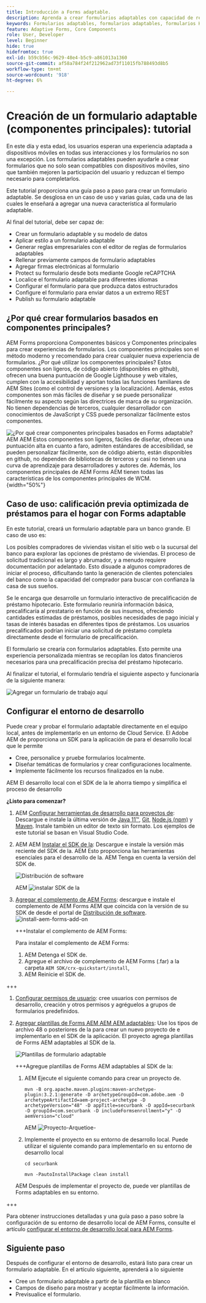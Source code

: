 ```yaml
---
title: Introducción a Forms adaptable.
description: Aprenda a crear formularios adaptables con capacidad de respuesta móvil con nuestro tutorial paso a paso. Estos formularios se adaptan perfectamente a todos los dispositivos, lo que garantiza una experiencia sin problemas.
keywords: Formularios adaptables, formularios adaptables, formularios HTML5
feature: Adaptive Forms, Core Components
role: User, Developer
level: Beginner
hide: true
hidefromtoc: true
exl-id: b59cb56c-9629-48e4-b5c9-a861013a1360
source-git-commit: af58a784f24f212962ad73f11015fb788493d8b5
workflow-type: tm+mt
source-wordcount: '918'
ht-degree: 6%

---
```


# Creación de un formulario adaptable (componentes principales): tutorial

En este día y esta edad, los usuarios esperan una experiencia adaptada a dispositivos móviles en todas sus interacciones y los formularios no son una excepción. Los formularios adaptables pueden ayudarle a crear formularios que no solo sean compatibles con dispositivos móviles, sino que también mejoren la participación del usuario y reduzcan el tiempo necesario para completarlos.

Este tutorial proporciona una guía paso a paso para crear un formulario adaptable. Se desglosa en un caso de uso y varias guías, cada una de las cuales le enseñará a agregar una nueva característica al formulario adaptable.

Al final del tutorial, debe ser capaz de:

* Crear un formulario adaptable y su modelo de datos
* Aplicar estilo a un formulario adaptable
* Generar reglas empresariales con el editor de reglas de formularios adaptables
* Rellenar previamente campos de formulario adaptables
* Agregar firmas electrónicas al formulario
* Protect su formulario desde bots mediante Google reCAPTCHA
* Localice el formulario adaptable para diferentes idiomas
* Configurar el formulario para que produzca datos estructurados
* Configure el formulario para enviar datos a un extremo REST
* Publish su formulario adaptable


## ¿Por qué crear formularios basados en componentes principales?

AEM Forms proporciona Componentes básicos y Componentes principales para crear experiencias de formularios. Los componentes principales son el método moderno y recomendado para crear cualquier nueva experiencia de formularios. ¿Por qué utilizar los componentes principales? Estos componentes son ligeros, de código abierto (disponibles en github), ofrecen una buena puntuación de Google Lighthouse y web vitales, cumplen con la accesibilidad y aportan todas las funciones familiares de AEM Sites (como el control de versiones y la localización). Además, estos componentes son más fáciles de diseñar y se puede personalizar fácilmente su aspecto según las directrices de marca de su organización. No tienen dependencias de terceros, cualquier desarrollador con conocimientos de JavaScript y CSS puede personalizar fácilmente estos componentes.

![¿Por qué crear componentes principales basados en Forms adaptable? AEM AEM Estos componentes son ligeros, fáciles de diseñar, ofrecen una puntuación alta en cuanto a faro, admiten estándares de accesibilidad, se pueden personalizar fácilmente, son de código abierto, están disponibles en github, no dependen de bibliotecas de terceros y casi no tienen una curva de aprendizaje para desarrolladores y autores de. Además, los componentes principales de AEM Forms AEM tienen todas las características de los componentes principales de WCM.](/help/forms/assets/cc-core-components-benefits.png){width="50%"}

## Caso de uso: calificación previa optimizada de préstamos para el hogar con Forms adaptable

En este tutorial, creará un formulario adaptable para un banco grande. El caso de uso es:

Los posibles compradores de viviendas visitan el sitio web o la sucursal del banco para explorar las opciones de préstamo de viviendas. El proceso de solicitud tradicional es largo y abrumador, y a menudo requiere documentación por adelantado. Esto disuade a algunos compradores de iniciar el proceso, dificultando tanto la generación de clientes potenciales del banco como la capacidad del comprador para buscar con confianza la casa de sus sueños.

Se le encarga que desarrolle un formulario interactivo de precalificación de préstamo hipotecario. Este formulario reuniría información básica, precalificaría al prestatario en función de sus insumos, ofreciendo cantidades estimadas de préstamos, posibles necesidades de pago inicial y tasas de interés basadas en diferentes tipos de préstamos. Los usuarios precalificados podrían iniciar una solicitud de préstamo completa directamente desde el formulario de precalificación.

El formulario se crearía con formularios adaptables. Esto permite una experiencia personalizada mientras se recopilan los datos financieros necesarios para una precalificación precisa del préstamo hipotecario.

Al finalizar el tutorial, el formulario tendría el siguiente aspecto y funcionaría de la siguiente manera:

![Agregar un formulario de trabajo aquí](/help/forms/assets/cc-tutorial-final-form.png)

## Configurar el entorno de desarrollo

Puede crear y probar el formulario adaptable directamente en el equipo local, antes de implementarlo en un entorno de Cloud Service. El Adobe AEM de proporciona un SDK para la aplicación de para el desarrollo local que le permite

* Cree, personalice y pruebe formularios localmente.
* Diseñar temáticas de formularios y crear configuraciones localmente.
* Implemente fácilmente los recursos finalizados en la nube.

AEM El desarrollo local con el SDK de la le ahorra tiempo y simplifica el proceso de desarrollo


**¿Listo para comenzar?**

1. AEM [Configurar herramientas de desarrollo para proyectos de](/help/forms/setup-local-development-environment.md#set-up-development-tools-for-aem-projects): Descargue e instale la última versión de [Java 11™](https://experienceleague.adobe.com/docs/experience-manager-learn/cloud-service/local-development-environment-set-up/development-tools.html?lang=es#local-development-environment-set-up), [Git](https://experienceleague.adobe.com/docs/experience-manager-learn/cloud-service/local-development-environment-set-up/development-tools.html?lang=es#install-git), [Node.js (npm)](https://experienceleague.adobe.com/docs/experience-manager-learn/cloud-service/local-development-environment-set-up/development-tools.html?lang=es#node-js) y [Maven](https://experienceleague.adobe.com/docs/experience-manager-learn/cloud-service/local-development-environment-set-up/development-tools.html?lang=es#install-maven). Instale también un editor de texto sin formato. Los ejemplos de este tutorial se basan en Visual Studio Code.

1. AEM AEM [Instalar el SDK de la](/help/forms/setup-local-development-environment.md#set-up-local-experience-manager-environment-for-development): Descargue e instale la versión más reciente del SDK de la. AEM Esto proporciona las herramientas esenciales para el desarrollo de la. AEM Tenga en cuenta la versión del SDK de.

   ![Distribución de software](/help/forms/assets/software-distribution.png)

   AEM ![instalar SDK de la](/help/forms/assets/start-aem-sdk.png)

1. [Agregar el complemento de AEM Forms](/help/forms/setup-local-development-environment.md#add-forms-archive-to-local-author-and-publish-instances-and-configure-forms-specific-users): descargue e instale el complemento de AEM Forms AEM que coincida con la versión de su SDK de desde el portal de [Distribución de software](https://experience.adobe.com/#/downloads).
   ![install-aem-forms-add-on](/help/forms/assets/install-aem-forms-add-on.png)

   +++Instalar el complemento de AEM Forms:

   Para instalar el complemento de AEM Forms:

   1. AEM Detenga el SDK de.
   1. Agregue el archivo de complemento de AEM Forms (.far) a la carpeta `AEM SDK/crx-quickstart/install`,
   1. AEM Reinicie el SDK de.

+++

1. [Configurar permisos de usuario](/help/forms/setup-local-development-environment.md#configure-users-and-permissions): cree usuarios con permisos de desarrollo, creación y otros permisos y agréguelos a grupos de formularios predefinidos.


1. [Agregar plantillas de Forms AEM AEM AEM adaptables](/help/forms/setup-local-development-environment.md#set-up-a-development-project-for-forms-based-on-experience-manager-archetype): Use los tipos de archivo 48 o posteriores de la para crear un nuevo proyecto de e implementarlo en el SDK de la aplicación. El proyecto agrega plantillas de Forms AEM adaptables al SDK de la.

   ![Plantillas de formulario adaptable](/help/forms/assets/adaptive-forms-templates.png)

   +++Agregue plantillas de Forms AEM adaptables al SDK de la:

   1. AEM Ejecute el siguiente comando para crear un proyecto de.

      ```
      mvn -B org.apache.maven.plugins:maven-archetype-plugin:3.2.1:generate -D archetypeGroupId=com.adobe.aem -D archetypeArtifactId=aem-project-archetype -D archetypeVersion="48" -D appTitle=securbank -D appId=securbank -D groupId=com.securbank -D includeFormsenrollment="y" -D aemVersion="cloud"
      ```

      AEM ![Proyecto-Arquetioe-](/help/forms/assets/aem-archetype-project.png)

   1. Implemente el proyecto en su entorno de desarrollo local. Puede utilizar el siguiente comando para implementarlo en su entorno de desarrollo local

      ```
      cd securbank
      
      mvn -PautoInstallPackage clean install
      ```

   AEM Después de implementar el proyecto de, puede ver plantillas de Forms adaptables en su entorno.

+++


Para obtener instrucciones detalladas y una guía paso a paso sobre la configuración de su entorno de desarrollo local de AEM Forms, consulte el artículo [configurar el entorno de desarrollo local para AEM Forms](/help/forms/setup-local-development-environment.md).



## Siguiente paso

Después de configurar el entorno de desarrollo, estará listo para crear un formulario adaptable. En el artículo siguiente, aprenderá a lo siguiente

* Cree un formulario adaptable a partir de la plantilla en blanco
* Campos de diseño para mostrar y aceptar fácilmente la información.
* Previsualice el formulario.

<!-- 

### Step 2: Create Form Data Model

A form data model lets you connect an adaptive form to disparate data sources. For example, AEM user profile, RESTful web services, SOAP-based web services, OData services, and relational databases. You can use the form data model with an adaptive form to retrieve, update, delete, and add data to connected data sources.

Goals of article:

* Create the form data model using Rest endpoint.
* Add data model objects so you can form the data model.
* Configure read and write services for the form data model.
* Test form data model and configured services with test data.

### Step 4: Apply rules to adaptive form fields

AEM Forms provide an editor to write rules on adaptive form objects. These rules define actions to trigger on form objects based on preset conditions, user inputs, and user actions on the form. It helps ensure accuracy and speeds up the form-filling experience.

Goals:

* Create and apply rules to adaptive form fields.
* Use rules to trigger form data model services to update the data to database.

### Step 5: Style your adaptive form

Adaptive forms provide OOTB themes and allows you to customize an existing theme to make a brand specific theme. 


A theme contains styling details for components and panels, and you can reuse a theme in different forms. Styles include properties such as background colors, state colors, transparency, alignment, and size. When you apply the theme to your form, the specified style reflects on corresponding components of your form.

Goals:

* Apply an out of the box theme to an adaptive form.
* Create your brand specific theme.


### Step 6: Publish your adaptive form

You can publish adaptive forms as a stand-alone form (single page application), include in AEM Sites page, or include in a non-AEM Sites page.

Goals:

* Publish the adaptive form as an AEM Page.
* Embed the adaptive form in an AEM Sites Page.
* Embed the adaptive form in an external webpage (a non-AEM webpage hosted outside AEM).

-->
